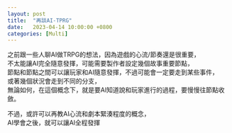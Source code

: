 ```yaml
---
layout: post
title:  "再談AI-TPRG"
date:   2023-04-14 10:00:00 +0800
categories: [Multi]
---
```


之前跟一些人聊AI做TRPG的想法，因為遊戲的心流/節奏還是很重要，  
不太能讓AI完全隨意發揮，可能需要製作者設定幾個故事重要節點，  
節點和節點之間可以讓玩家和AI隨意發揮，不過可能會一定要走到某些事件，  
或著幾個狀況會走到不同的分支，  
無論如何，在這個概念下，就是要AI知道說和玩家進行的過程，要慢慢往節點收斂。  


不過，或許可以再教AI心流和劇本緊湊程度的概念，  
AI學會之後，就可以讓AI全程發揮 